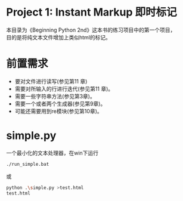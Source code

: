# Project 1: Instant Markup 即时标记
本目录为《Beginning Python 2nd》这本书的练习项目中的第一个项目，<br>目的是将纯文本文件增加上类似html的标记。

# 前置需求
- 要对文件进行读写(参见第11 章)
- 需要对所输入的行进行迭代(参见第11 章)。
- 需要一些字符串方法(参见第3章)。
- 需要一个或者两个生成器(参见第9章)。
- 可能还需要用到re模块(参见第10章)。

# simple.py
一个最小化的文本处理器，在win下运行

```bat
./run_simple.bat
```

或

```sh
python .\simple.py >test.html
test.html
```
